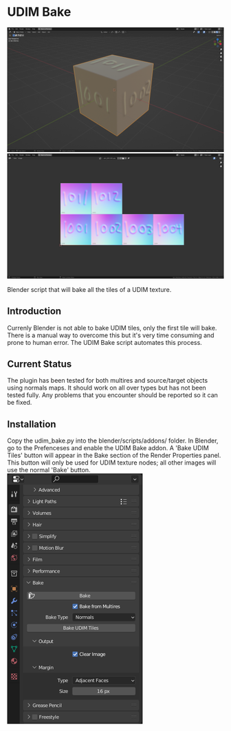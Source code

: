 UDIM Bake
=======

![3D View](https://raw.githubusercontent.com/richardlayman/udim_bake/master/img/udim_multires_baked_object.png)
![UDIM Tiles](https://raw.githubusercontent.com/richardlayman/udim_bake/master/img/udim_multires_baked_tiles.png)

Blender script that will bake all the tiles of a UDIM texture.

Introduction
---------------
Currenly Blender is not able to bake UDIM tiles, only the first tile will bake. There is a manual way to overcome this but it's very time consuming and prone to human error. The UDIM Bake script automates this process.

Current Status
---------------
The plugin has been tested for both multires and source/target objects using normals maps. It should work on all over types but has not been tested fully. Any problems that you encounter should be reported so it can be fixed.

Installation
---------------
Copy the udim_bake.py into the blender/scripts/addons/ folder. In Blender, go to the Prefenceses and enable the UDIM Bake addon. A 'Bake UDIM Tiles' button will appear in the Bake section of the Render Properties panel. This button will only be used for UDIM texture nodes; all other images will use the normal 'Bake' button.
![UI](https://raw.githubusercontent.com/richardlayman/udim_bake/master/img/udim_bake_ui.png)


